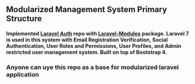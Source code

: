 ## Modularized Management System Primary Structure

#### Implemented [Laravel Auth](https://github.com/jeremykenedy/laravel-auth) repo with [Laravel-Modules](https://github.com/nWidart/laravel-modules) package. Laravel 7 is used in this system with Email Registration Verification, Social Authentication, User Roles and Permissions, User Profiles, and Admin restricted user management system. Built on top of Bootstrap 4. 

### Anyone can uye this repo as a base for modularized laravel application


